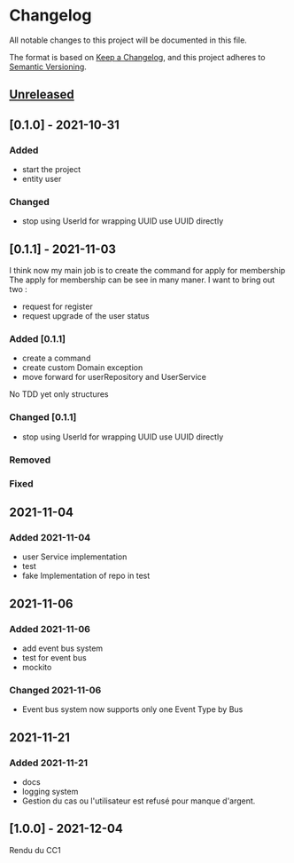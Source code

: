# Changelog

All notable changes to this project will be documented in this file.

The format is based on [Keep a Changelog](https://keepachangelog.com/en/1.0.0/),
and this project adheres to [Semantic Versioning](https://semver.org/spec/v2.0.0.html).

## [Unreleased]

## [0.1.0] - 2021-10-31

### Added

- start the project
- entity user

### Changed

- stop using UserId for wrapping UUID use UUID directly

## [0.1.1] - 2021-11-03

I think now my main job is to create the command for apply for membership
The apply for membership can be see in many maner. I want to bring out two :

- request for register
- request upgrade of the user status

### Added [0.1.1]

- create a command
- create custom Domain exception
- move forward for userRepository and UserService

No TDD yet only structures

### Changed [0.1.1]

- stop using UserId for wrapping UUID use UUID directly

### Removed

### Fixed

## 2021-11-04

### Added 2021-11-04

- user Service implementation
- test
- fake Implementation of repo in test

## 2021-11-06

### Added 2021-11-06

- add event bus system
- test for event bus
- mockito

### Changed 2021-11-06

- Event bus system now supports only one Event Type by Bus

## 2021-11-21

### Added 2021-11-21

- docs
- logging system
- Gestion du cas ou l'utilisateur est refusé pour manque d'argent.

## [1.0.0] - 2021-12-04

Rendu du CC1

[unreleased]: https://github.com/SwannHERRERA/CC1-AL-4/commits/develop/changelog.md
